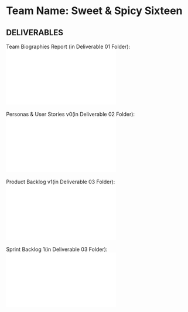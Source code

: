 # Team Name: Sweet & Spicy Sixteen

## DELIVERABLES

Team Biographies Report (in Deliverable 01 Folder):
![Deliverable 1](Deliverable%2001/Del01%20Report.pdf)

Personas & User Stories v0(in Deliverable 02 Folder):
![Deliverable 2](Deliverable%2002/Personas%20%26%20User%20Stories%20v0.pdf)

Product Backlog v1(in Deliverable 03 Folder):
![Product Backlog v1 Deliverable 3](Deliverable%2003/Personas%20%26%20User%20Stories%20v1.pdf)

Sprint Backlog 1(in Deliverable 03 Folder):
![Sprint Backlog Deliverable 3](Deliverable%2003/Sprint%20Backlog%201.pdf)
